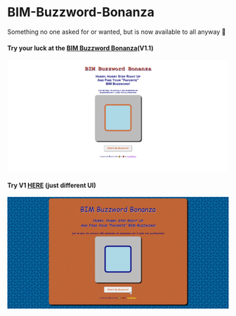 # BIM-Buzzword-Bonanza
Something no one asked for or wanted, but is now available to all anyway 🤣

#### Try your luck at the [BIM Buzzword Bonanza](https://thebimsider.github.io/BIM-Buzzword-Bonanza/BIM-Buzzword/)(V1.1)

![image info](https://github.com/TheBIMsider/BIM-Buzzword-Bonanza/blob/main/BIM-Buzzword/icon/BBB.png)   

#### Try V1 [HERE](https://thebimsider.github.io/BIM-Buzzword-Bonanza/BIM-Buzzword/V1/) (just different UI)

![image info](https://github.com/TheBIMsider/BIM-Buzzword-Bonanza/blob/main/BIM-Buzzword/V1/icon/BBB.png)  
